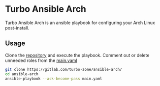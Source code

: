 # Turbo Ansible Arch

Turbo Ansible Arch is an ansible playbook for configuring your Arch Linux post-install. 
## Usage

Clone the [repository](https://gitlab.com/turbo-zone/ansible-arch/) and execute the playbook. 
Comment out or delete unneeded roles from the [main.yaml](https://gitlab.com/turbo-zone/ansible-arch/-/blob/master/main.yaml)

```bash
git clone https://gitlab.com/turbo-zone/ansible-arch/
cd ansible-arch
ansible-playbook --ask-become-pass main.yaml 
```